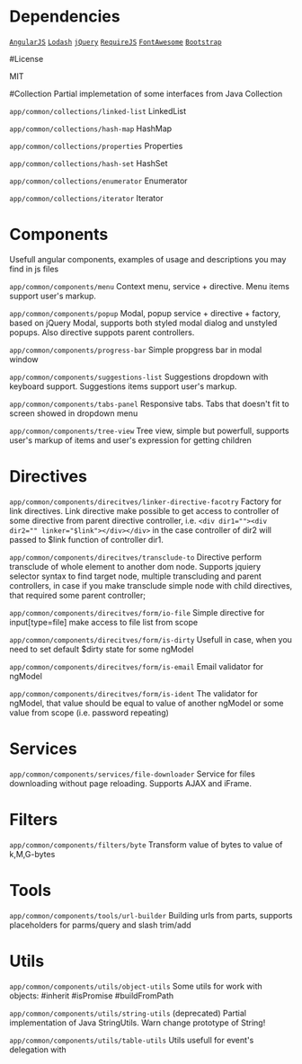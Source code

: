 # Dependencies 

[`AngularJS`](https://angularjs.org/)
[`Lodash`](https://lodash.com)
[`jQuery`](https://jquery.com/)
[`RequireJS`](http://requirejs.org/)
[`FontAwesome`](https://fortawesome.github.io/Font-Awesome/)
[`Bootstrap`](http://getbootstrap.com/)

#License

MIT

#Collection 
Partial implemetation of some interfaces from Java Collection

`app/common/collections/linked-list` LinkedList

`app/common/collections/hash-map` HashMap

`app/common/collections/properties` Properties

`app/common/collections/hash-set` HashSet

`app/common/collections/enumerator` Enumerator

`app/common/collections/iterator` Iterator

# Components
Usefull angular components, examples of usage and descriptions you may find in js files

`app/common/components/menu` Context menu, service + directive. Menu items support user's markup.

`app/common/components/popup` Modal, popup service + directive + factory, based on jQuery Modal, supports both styled modal dialog and unstyled popups. Also directive suppots parent controllers.

`app/common/components/progress-bar` Simple propgress bar in modal window

`app/common/components/suggestions-list` Suggestions dropdown with keyboard support. Suggestions items support user's markup.

`app/common/components/tabs-panel` Responsive tabs. Tabs that doesn't fit to screen showed in dropdown menu

`app/common/components/tree-view` Tree view, simple but powerfull, supports user's markup of items and user's expression for getting children

# Directives

`app/common/components/direcitves/linker-directive-facotry` Factory for link directives. Link directive make possible to get access to controller of some directive from parent directive controller, i.e. `<div dir1=""><div dir2="" linker="$link"></div></div>` in the case controller of dir2 will passed to $link function of controller dir1.

`app/common/components/direcitves/transclude-to` Directive perform transclude of whole element to another dom node. Supports jquiery selector syntax to find target node, multiple transcluding and parent controllers, in case if you make transclude simple node with child directives, that required some parent controller;

`app/common/components/direcitves/form/io-file` Simple directive for input[type=file] make access to file list from scope

`app/common/components/direcitves/form/is-dirty` Usefull in case, when you need to set default $dirty state for some ngModel

`app/common/components/direcitves/form/is-email` Email validator for ngModel

`app/common/components/direcitves/form/is-ident` The validator for ngModel, that value should be equal to value of another ngModel or some value from scope (i.e. password repeating)

# Services

`app/common/components/services/file-downloader` Service for files downloading without page reloading. Supports AJAX and iFrame.

# Filters

`app/common/components/filters/byte` Transform value of bytes to value of k,M,G-bytes

# Tools

`app/common/components/tools/url-builder` Building urls from parts, supports placeholders for parms/query and slash trim/add

# Utils 

`app/common/components/utils/object-utils` Some utils for work with objects: #inherit #isPromise #buildFromPath

`app/common/components/utils/string-utils` (deprecated) Partial implementation of Java StringUtils. Warn change prototype of String!

`app/common/components/utils/table-utils` Utils usefull for event's delegation with <table>
